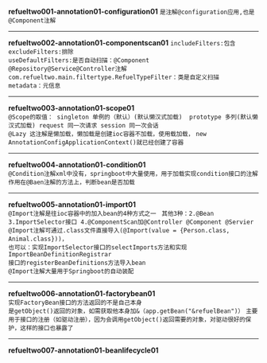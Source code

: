 **refueltwo001-annotation01-configuration01** `是注解@configuration应用,也是@Component注解`
****
**refueltwo002-annotation01-componentscan01**
`includeFilters:包含   excludeFilters:排除`  
`useDefaultFilters:是否自动扫描：@Component @Repository@Service@Controller注解`  
`com.refueltwo.main.filtertype.RefuelTypeFilter：类是自定义扫描   metadata：元信息`  
****
**refueltwo003-annotation01-scope01**  
`@Scope的取值： singleton 单例的（默认）(默认懒汉式加载)  prototype 多列(默认懒汉式加载) request 同一次请求 session 同一次会话`   
`@Lazy 这注解是懒加载，懒加载是创建ioc容器不加载，使用载加载，`
`new AnnotationConfigApplicationContext()就已经创建了容器` 
****
**refueltwo004-annotation01-condition01**   
`@Condition注解xml中没有，springboot中大量使用，用于加载实现condition接口的注解`  
`作用在@Baen注解的方法上，判断bean是否加载`
****
**refueltwo005-annotation01-import01**  
`@Import注解是往ioc容器中的加入bean的4种方式之一 `
`其他3种：2.@Bean  3.ImportSelector接口 4.@ComponentScan加@Controller @Component @Servier`
`@Import注解可通过.class文件直接导入(@Import(value = {Person.class, Animal.class}))，`  
`也可以：实现ImportSelector接口的selectImports方法和实现ImportBeanDefinitionRegistrar`  
`接口的registerBeanDefinitions方法导入bean`  
`@Import注解大量用于Springboot的自动装配`  
****
**refueltwo006-annotation01-factorybean01**  
`实现FactoryBean接口的方法返回的不是自己本身`  
`是getObject()返回的对象，如需获取他本身加&（app.getBean("&refuelBean")）`
`主要用于接口的注册（如驱动注册），因为会调用getObject()返回需要的对象，对驱动很好的保护，这样的接口也暴露了` 
****
**refueltwo007-annotation01-beanlifecycle01**  